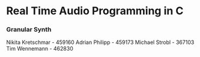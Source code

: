 # Real Time Audio Programming in C

### Granular Synth
Nikita Kretschmar - 459160
Adrian Philipp - 459173
Michael Strobl - 367103
Tim Wennemann - 462830 

